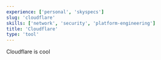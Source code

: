```yaml
---
experience: ['personal', 'skyspecs']
slug: 'cloudflare'
skills: ['network', 'security', 'platform-engineering']
title: 'Cloudflare'
type: 'tool'
---
```


Cloudflare is cool